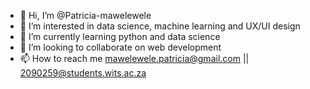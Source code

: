 - 👋 Hi, I’m @Patricia-mawelewele
- 👀 I’m interested in data science, machine learning and UX/UI design
- 🌱 I’m currently learning python and data science
- 💞️ I’m looking to collaborate on web development
- 📫 How to reach me mawelewele.patricia@gmail.com || 2090259@students.wits.ac.za

<!---
Patricia-mawelewele/Patricia-mawelewele is a ✨ special ✨ repository because its `README.md` (this file) appears on your GitHub profile.
You can click the Preview link to take a look at your changes.
--->
